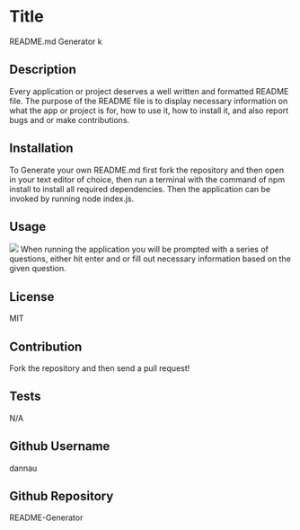 
  # Title
  README.md Generator
k
  ## Description
  Every application or project deserves a well written and formatted README file. The purpose of the README file is to display necessary information on what the app or project is for, how to use it, how to install it, and also report bugs and or make contributions.

  ## Installation
  To Generate your own README.md first fork the repository and then open in your text editor of choice, then run a terminal with the command of npm install to install all required dependencies. Then the application can be invoked by running node index.js.

  ## Usage
  ![](https://github.com/dannauu/README-Generator/blob/main/assets/images/readme-generator.gif)
  When running the application you will be prompted with a series of questions, either hit enter and or fill out necessary information based on the given question.

  ## License
  MIT

  ## Contribution
  Fork the repository and then send a pull request!

  ## Tests
  N/A

  ## Github Username
  dannau

  ## Github Repository
  README-Generator
  
